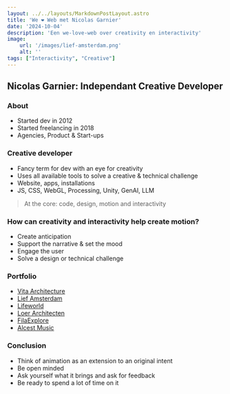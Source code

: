 ```yaml
---
layout: ../../layouts/MarkdownPostLayout.astro
title: 'We ❤️ Web met Nicolas Garnier'
date: '2024-10-04'
description: 'Een we-love-web over creativity en interactivity'
image:
    url: '/images/lief-amsterdam.png'
    alt: ''
tags: ["Interactivity", "Creative"]
---
```


## Nicolas Garnier: Independant Creative Developer

### About
- Started dev in 2012
- Started freelancing in 2018
- Agencies, Product & Start-ups

### Creative developer
- Fancy term for dev with an eye for creativity
- Uses all available tools to solve a creative & technical challenge
- Website, apps, installations
- JS, CSS, WebGL, Processing, Unity, GenAI, LLM

> At the core: code, design, motion and interactivity

### How can creativity and interactivity help create motion?
- Create anticipation
- Support the narrative & set the mood
- Engage the user
- Solve a design or technical challenge

### Portfolio
- [Vita Architecture](https://vitaarchitecture.com/)
- [Lief Amsterdam](https://liefamsterdam.nl/)
- [Lifeworld](https://lifeworld.wetransfer.com/)
- [Loer Architecten](https://loerarchitecten.com/)
- [FilaExplore](https://filaexplore.com/)
- [Alcest Music](https://alcestmusic.com/)

### Conclusion
-  Think of animation as an extension to an original intent
-  Be open minded
-  Ask yourself what it brings and ask for feedback
-  Be ready to spend a lot of time on it
